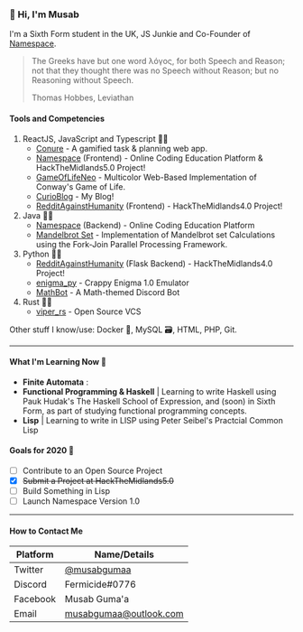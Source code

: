 ### :space_invader: Hi, I'm Musab 

I'm a Sixth Form student in the UK, JS Junkie and Co-Founder of [Namespace](https://nmspace.org).

> The Greeks have but one word λόγος, for both Speech and Reason; not that they thought there was no Speech without Reason; but no Reasoning without Speech.
> 
> Thomas Hobbes, Leviathan

#### Tools and Competencies
1. ReactJS, JavaScript and Typescript :technologist:
   * [Conure](https://www.conureapp.co.uk/) - A gamified task & planning web app.
   * [Namespace](https://nmspace.org) (Frontend) - Online Coding Education Platform & HackTheMidlands5.0 Project!
   * [GameOfLifeNeo](https://gameoflifeneo.co.uk/) - Multicolor Web-Based Implementation of Conway's Game of Life.
   * [CurioBlog](https://curioblog.co.uk) - My Blog!
   * [RedditAgainstHumanity](https://github.com/JackRTolley/MamboViper) (Frontend) - HackTheMidlands4.0 Project!
1. Java :man_mechanic:
   * [Namespace](https://nmspace.org) (Backend) - Online Coding Education Platform
   * [Mandelbrot Set](https://github.com/mgsium/mandelbrot-vis) - Implementation of Mandelbrot set Calculations using the Fork-Join Parallel Processing Framework.
1. Python :man_student:
   * [RedditAgainstHumanity](https://github.com/JackRTolley/MamboViper) (Flask Backend) - HackTheMidlands4.0 Project!
   * [enigma_py](https://github.com/mgsium/_enigma) - Crappy Enigma 1.0 Emulator
   * [MathBot](https://github.com/mgsium/MathBot) - A Math-themed Discord Bot
1. Rust :scientist:
   * [viper_rs](https://github.com/mgsium/viper-rs) - Open Source VCS
  
Other stuff I know/use: Docker :whale:, MySQL :card_file_box:, HTML, PHP, Git.

<hr/>

#### What I'm Learning Now 🌱

* **Finite Automata** : 
* **Functional Programming & Haskell** | Learning to write Haskell using Pauk Hudak's The Haskell School of Expression, and (soon) in Sixth Form, as part of studying functional programming concepts.
* **Lisp** | Learning to write in LISP using Peter Seibel's Practcial Common Lisp

#### Goals for 2020 :triangular_flag_on_post:

- [ ] Contribute to an Open Source Project
- [x] ~~Submit a Project at HackTheMidlands5.0~~
- [ ] Build Something in Lisp
- [ ] Launch Namespace Version 1.0

<hr/>

#### How to Contact Me

| Platform | Name/Details                                     |
|----------|--------------------------------------------------|
| Twitter  | [@musabgumaa](https://twitter.com/musabgumaa)    |
| Discord  | Fermicide#0776                                   |
| Facebook | Musab Guma'a                                     |
| Email    | musabgumaa@outlook.com                           |

<!--
**mgsium/mgsium** is a ✨ _special_ ✨ repository because its `README.md` (this file) appears on your GitHub profile.

Here are some ideas to get you started:

- 🔭 I’m currently working on ...
- 🌱 I’m currently learning ...
- 👯 I’m looking to collaborate on ...
- 🤔 I’m looking for help with ...
- 💬 Ask me about ...
- 📫 How to reach me: ...
- 😄 Pronouns: ...
- ⚡ Fun fact: ...
-->

